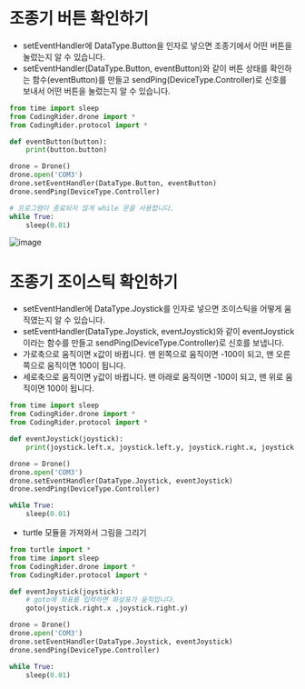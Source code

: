 # 조종기 버튼 확인하기 
* setEventHandler에 DataType.Button을 인자로 넣으면 조종기에서 어떤 버튼을 눌렀는지 알 수 있습니다. 
* setEventHandler(DataType.Button, eventButton)와 같이 버튼 상태를 확인하는 함수(eventButton)를 만들고 sendPing(DeviceType.Controller)로 신호를 보내서 어떤 버튼을 눌렀는지 알 수 있습니다.
```python
from time import sleep
from CodingRider.drone import *
from CodingRider.protocol import *

def eventButton(button):
    print(button.button)

drone = Drone()
drone.open('COM3')
drone.setEventHandler(DataType.Button, eventButton)
drone.sendPing(DeviceType.Controller)

# 프로그램이 종료되지 않게 while 문을 사용합니다.
while True:          
    sleep(0.01) 
```
![image](https://github.com/user-attachments/assets/829bb9a2-765c-449c-83cb-610d54501cfe)

# 조종기 조이스틱 확인하기
* setEventHandler에 DataType.Joystick를 인자로 넣으면 조이스틱을 어떻게 움직였는지 알 수 있습니다.
* setEventHandler(DataType.Joystick, eventJoystick)와 같이 eventJoystick이라는 함수를 만들고 sendPing(DeviceType.Controller)로 신호를 보냅니다.
* 가로축으로 움직이면 x값이 바뀝니다. 맨 왼쪽으로 움직이면 -100이 되고, 맨 오른쪽으로 움직이면 100이 됩니다.
* 세로축으로 움직이면 y값이 바뀝니다. 맨 아래로 움직이면 -100이 되고, 맨 위로 움직이면 100이 됩니다. 
```python
from time import sleep
from CodingRider.drone import *
from CodingRider.protocol import *

def eventJoystick(joystick):
    print(joystick.left.x, joystick.left.y, joystick.right.x, joystick.right.y)

drone = Drone()
drone.open('COM3')
drone.setEventHandler(DataType.Joystick, eventJoystick)
drone.sendPing(DeviceType.Controller)

while True: 
    sleep(0.01)
```

* turtle 모듈을 가져와서 그림을 그리기
```python
from turtle import *
from time import sleep
from CodingRider.drone import *
from CodingRider.protocol import *

def eventJoystick(joystick):
    # goto에 좌표를 입력하면 화살표가 움직입니다.
    goto(joystick.right.x ,joystick.right.y)

drone = Drone()
drone.open('COM3')
drone.setEventHandler(DataType.Joystick, eventJoystick)
drone.sendPing(DeviceType.Controller)

while True: 
    sleep(0.01) 
```
